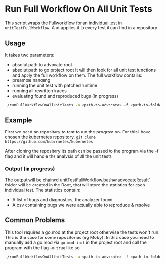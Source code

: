 # Run Full Workflow On All Unit Tests
This script wraps the Fullworkflow for an individual test in `unitTestFullWorkflow`.
And applies it to every test it can find in a repository
## Usage
It takes two parameters:
- absolut path to advocate root
- absolut path to go project root
It will then look for all unit test functions and apply the full workflow on them.
The full workflow contains:
- preamble handling
- running the unit test with patched runtime
- running all rewritten traces
- evaluating found and reproduced bugs (in progress)
```sh
./runFullWorkflowOnAllUnitTests -a <path-to-advocate> -f <path-to-folder> 
```
## Example
First we need an repository to test to run the program on.
For this I have chosen the kubernetes repository.
`git clone https://github.com/kubernetes/kubernetes`

After cloning the repository its path can be passed to the program via the -f flag and it will handle the analysis of all the unit tests

### Output (in progress)
The output will be chained unitTestFullWorkflow.bash`
An `advocateResult` folder will be created in the Root, that will store the statistics for each individual test.
The statistics contain:
- A list of bugs and diagnostics, the analyzer found
- A csv containing bugs we were actually able to reproduce & resolve
## Common Problems
This tool requires a go.mod at the project root otherwise the tests won't run.
This is the case for some repositories (eg Moby).
In this case you need to manually add a go.mod via `go mod init` in the project root and call the program with the flag `-m true` like so
```sh
./runFullWorkflowOnAllUnitTests -a <path-to-advocate> -f <path-to-folder> -m true
```